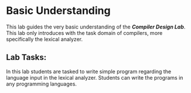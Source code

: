# Basic Understanding

This lab guides the very basic understanding of the **_Compiler Design Lab_**. This lab only introduces with the task domain of compilers, more specifically the lexical analyzer.

## Lab Tasks:

In this lab students are tasked to write simple program regarding the language input in the lexical analyzer. Students can write the programs in any programming languages.